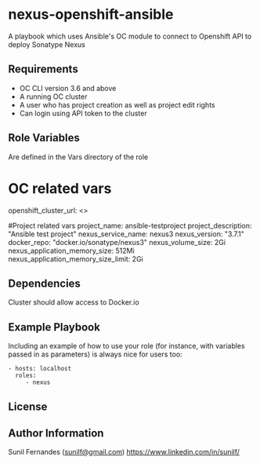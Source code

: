 nexus-openshift-ansible
=========

A playbook which uses Ansible's OC module to connect to Openshift API to deploy Sonatype Nexus

Requirements
------------

* OC CLI version 3.6 and above
* A running OC cluster
* A user who has project creation as well as project edit rights
* Can login using API token to the cluster


Role Variables
--------------

Are defined in the Vars directory of the role

# OC related vars
openshift_cluster_url: <<Cluster URL goes here>>


#Project related vars
project_name: ansible-testproject
project_description: "Ansible test project"
nexus_service_name: nexus3
nexus_version: "3.7.1"
docker_repo: "docker.io/sonatype/nexus3"
nexus_volume_size: 2Gi
nexus_application_memory_size: 512Mi
nexus_application_memory_size_limit: 2Gi

Dependencies
------------

Cluster should allow access to Docker.io

Example Playbook
----------------

Including an example of how to use your role (for instance, with variables passed in as parameters) is always nice for users too:

    - hosts: localhost
      roles:
         - nexus

License
-------


Author Information
------------------

Sunil Fernandes (sunilf@gmail.com)
https://www.linkedin.com/in/sunilf/
